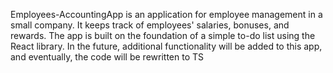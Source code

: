 Employees-AccountingApp is an application for employee management in a small company. It keeps track of employees' salaries, bonuses, and rewards. The app is built on the foundation of a simple to-do list using the React library. In the future, additional functionality will be added to this app, and eventually, the code will be rewritten to TS